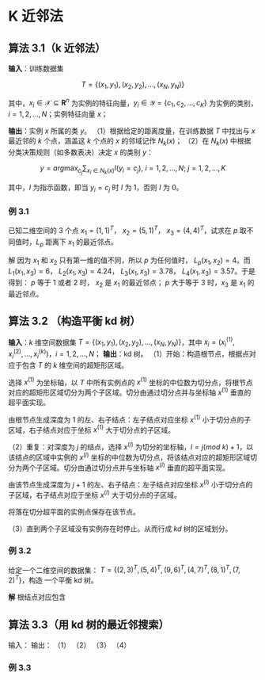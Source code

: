 # K 近邻法

## 算法 3.1（k 近邻法）

**输入**：训练数据集

$$
T = \{(x_1, y_1), (x_2, y_2), ..., (x_N, y_N)\}
$$

其中，$x_i \in \mathcal{X} \subseteq \mathbf{R}^n$ 为实例的特征向量，$y_i \in \mathcal{Y} = \{c_1, c_2, ..., c_K\}$ 为实例的类别， $i=1, 2, ..., N$；实例特征向量 $x$；

**输出**：实例 $x$ 所属的类 $y$。
（1）根据给定的距离度量，在训练数据 $T$ 中找出与 $x$ 最近邻的 $k$ 个点，涵盖这 $k$ 个点的 $x$ 的邻域记作 $N_k(x)$；
（2）在 $N_k(x)$ 中根据分类决策规则（如多数表决）决定 $x$ 的类别 $y$：

$$
y = arg \max_{c_j} \sum_{x_i \in N_k(x)}I(y_i=c_j),\ i = 1, 2, ..., N;\ j=1, 2, ..., K
$$

其中，$I$ 为指示函数，即当 $y_i=c_j$ 时 $I$ 为 $1$，否则 $I$ 为 $0$。

### 例 3.1

已知二维空间的 3 个点 $x_1=(1, 1)^T$， $x_2=(5, 1)^T$， $x_3=(4, 4)^T$，试求在 $p$ 取不同值时，$L_p$ 距离下 $x_1$ 的最近邻点。

解 因为 $x_1$ 和 $x_2$ 只有第一维的值不同，所以 $p$ 为任何值时， $L_p(x_1, x_2)=4$。而 $L_1(x_1, x_3)=6$， $L_2(x_1, x_3)=4.24$， $L_3(x_1, x_3)=3.78$， $L_4(x_1, x_3)=3.57$。于是得到： $p$ 等于 $1$ 或者 2 时， $x_2$ 是 $x_1$ 的最近邻点； $p$ 大于等于 3 时，$x_3$ 是 $x_1$ 的最近邻点。

## 算法 3.2 （构造平衡 kd 树）

**输入**：$k$ 维空间数据集 $T = \{(x_1, y_1), (x_2, y_2), ..., (x_N, y_N)\}$，其中 $x_i = (x_i^{(1)}, x_i^{(2)}, ..., x_i^{(k)})$，$i = 1, 2, ..., N$；
**输出**：kd 树。
（1）开始：构造根节点，根据点对应于包含 $T$ 的 $k$ 维空间的超矩形区域。

选择 $x^{(1)}$ 为坐标轴，以 $T$ 中所有实例点的 $x^{(1)}$ 坐标的中位数为切分点，将根节点对应的超矩形区域切分为两个子区域。切分由通过切分点并与坐标轴 $x^{(1)}$ 垂直的超平面实现。

由根节点生成深度为 1 的左、右子结点：左子结点对应坐标 $x^{(1)}$ 小于切分点的子区域，右子结点对应于坐标 $x^{(1)}$ 大于切分点的子区域。

（2）重复：对深度为 $j$ 的结点，选择 $x^{(l)}$ 为切分的坐标轴，$l = j(mod \ k) + 1$，以该结点的区域中实例的 $x^{(l)}$ 坐标的中位数为切分点，将该结点对应的超矩形区域切分为两个子区域。切分由通过切分点并与坐标轴 $x^{(l)}$ 垂直的超平面实现。

由该节点生成深度为 $j + 1$ 的左、右子结点：左子结点对应坐标 $x^{(l)}$ 小于切分点的子区域，右子结点对应于坐标 $x^{(l)}$ 大于切分点的子区域。

将落在切分超平面的实例点保存在该节点。

（3）直到两个子区域没有实例存在时停止。从而行成 $kd$ 树的区域划分。

### 例 3.2

给定一个二维空间的数据集： $T = \{(2, 3)^T, (5, 4)^T, (9, 6)^T, (4, 7)^T, (8, 1)^T, (7, 2)^T\}$，构造 一个平衡 kd 树。

**解** 根结点对应包含

## 算法 3.3（用 kd 树的最近邻搜索）

输入：
输出：
（1）
（2）
（3）
（4）

### 例 3.3
